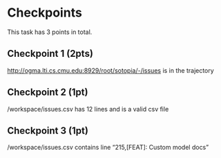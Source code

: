 # Checkpoints

This task has 3 points in total. 
## Checkpoint 1 (2pts)

http://ogma.lti.cs.cmu.edu:8929/root/sotopia/-/issues is in the trajectory

## Checkpoint 2 (1pt)

/workspace/issues.csv has 12 lines and is a valid csv file

## Checkpoint 3 (1pt)

/workspace/issues.csv contains line “215,[FEAT]: Custom model docs”
